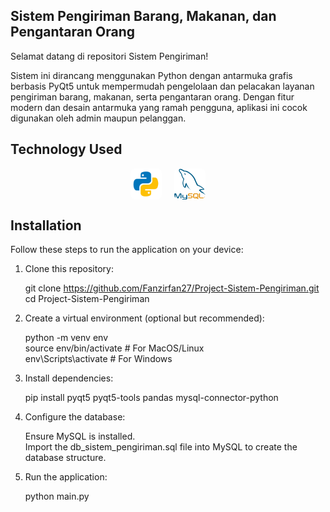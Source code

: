 ## Sistem Pengiriman Barang, Makanan, dan Pengantaran Orang

Selamat datang di repositori Sistem Pengiriman!

Sistem ini dirancang menggunakan Python dengan antarmuka grafis berbasis PyQt5 untuk mempermudah pengelolaan dan pelacakan layanan pengiriman barang, makanan, serta pengantaran orang. 
Dengan fitur modern dan desain antarmuka yang ramah pengguna, aplikasi ini cocok digunakan oleh admin maupun pelanggan.

## Technology Used 
<div style="display: flex; justify-content: center; align-items: center; gap: 20px; margin: 0 auto; text-align: center;">
    <img src="desain/pythoon.png" alt="HTML" style="width: 50px; height: 50px; object-fit: cover; border: none; background: none; border-radius: 8px;">
    <img src="desain/mysql.png" alt="CSS" style="width: 50px; height: 50px; object-fit: cover; border: none; background: none; border-radius: 8px;">
</div>

## Installation
Follow these steps to run the application on your device:

1. Clone this repository:

    git clone https://github.com/Fanzirfan27/Project-Sistem-Pengiriman.git<br>
    cd Project-Sistem-Pengiriman <br>

2. Create a virtual environment (optional but recommended):

    python -m venv env <br>
    source env/bin/activate # For MacOS/Linux <br>
    env\Scripts\activate   # For Windows <br>

3. Install dependencies:

    pip install pyqt5 pyqt5-tools pandas mysql-connector-python <br>

4. Configure the database:

    Ensure MySQL is installed.<br>
    Import the db_sistem_pengiriman.sql file into MySQL to create the database structure.<br>

5. Run the application:
   
    python main.py
